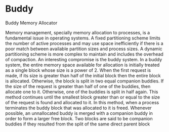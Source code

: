 # Buddy
Buddy Memory Allocator

Memory management, specially memory allocation to processes, is a fundamental issue in operating systems. A fixed partitioning scheme limits the number of active processes and may use space inefficiently if there is a poor match between available partition sizes and process sizes. A dynamic partitioning scheme is more complex to maintain and includes the overhead of compaction. An interesting compromise is the buddy system. In a buddy system, the entire memory space available for allocation is initially treated as a single block whose size is a power of 2. When the first request is made, if its size is greater than half of the initial block then the entire block is allocated. Otherwise, the block is split in two equal companion buddies. If the size of the request is greater than half of one of the buddies, then allocate one to it. Otherwise, one of the buddies is split in half again. This method continues until the smallest block greater than or equal to the size of the request is found and allocated to it. In this method, when a process terminates the buddy block that was allocated to it is freed. Whenever possible, an unnallocated buddy is merged with a companion buddy in order to form a larger free block. Two blocks are said to be companion buddies if they resulted from the split of the same direct parent block

